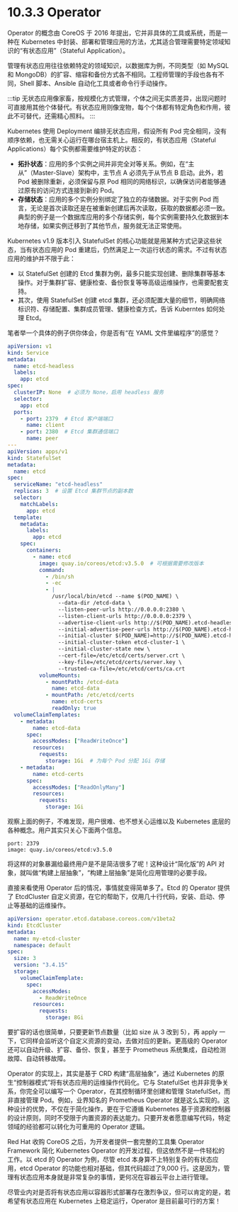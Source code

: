 # 10.3.3 Operator

Operator 的概念由 CoreOS 于 2016 年提出，它并非具体的工具或系统，而是一种在 Kubernetes 中封装、部署和管理应用的方法，尤其适合管理需要特定领域知识的“有状态应用”（Stateful Application）。

管理有状态应用往往依赖特定的领域知识，以数据库为例，不同类型（如 MySQL 和 MongoDB）的扩容、缩容和备份方式各不相同。工程师管理的手段也各有不同，Shell 脚本、Ansible 自动化工具或者命令行手动操作。


:::tip
无状态应用像家畜，按规模化方式管理，个体之间无实质差异，出现问题时可直接用其他个体替代。有状态应用则像宠物，每个个体都有特定角色和作用，彼此不可替代，还需精心照料。
:::

Kubernetes 使用 Deployment 编排无状态应用，假设所有 Pod 完全相同，没有顺序依赖，也无需关心运行在哪台宿主机上。相反的，有状态应用（Stateful Applications）每个实例都需要维护特定的状态：
- **拓扑状态**：应用的多个实例之间并非完全对等关系。例如，在“主从”（Master-Slave）架构中，主节点 A 必须先于从节点 B 启动。此外，若 Pod 被删除重新，必须保留与原 Pod 相同的网络标识，以确保访问者能够通过原有的访问方式连接到新的 Pod。
- **存储状态**：应用的多个实例分别绑定了独立的存储数据。对于实例 Pod 而言，无论是首次读取还是在被重新创建后再次读取，获取的数据都必须一致。典型的例子是一个数据库应用的多个存储实例，每个实例需要持久化数据到本地存储，如果实例迁移到了其他节点，服务就无法正常使用。

Kubernetes v1.9 版本引入 StatefulSet 的核心功能就是用某种方式记录这些状态，当有状态应用的 Pod 重建后，仍然满足上一次运行状态的需求。不过有状态应用的维护并不限于此：
- 以 StatefulSet 创建的 Etcd 集群为例，最多只能实现创建、删除集群等基本操作。对于集群扩容、健康检查、备份恢复等等高级运维操作，也需要配套支持。
- 其次，使用 StatefulSet 创建 etcd 集群，还必须配置大量的细节，明确网络标识符、存储配置、集群成员管理、健康检查方式，告诉 Kuberntes 如何处理 Etcd。

笔者举一个具体的例子供你体会，你是否有“在 YAML 文件里编程序”的感觉？

```yaml
apiVersion: v1
kind: Service
metadata:
  name: etcd-headless
  labels:
    app: etcd
spec:
  clusterIP: None  # 必须为 None，启用 headless 服务
  selector:
    app: etcd
  ports:
    - port: 2379  # Etcd 客户端端口
      name: client
    - port: 2380  # Etcd 集群通信端口
      name: peer
---
apiVersion: apps/v1
kind: StatefulSet
metadata:
  name: etcd
spec:
  serviceName: "etcd-headless"
  replicas: 3  # 设置 Etcd 集群节点的副本数
  selector:
    matchLabels:
      app: etcd
  template:
    metadata:
      labels:
        app: etcd
    spec:
      containers:
        - name: etcd
          image: quay.io/coreos/etcd:v3.5.0  # 可根据需要修改版本
          command:
            - /bin/sh
            - -ec
            - |
              /usr/local/bin/etcd --name $(POD_NAME) \
                --data-dir /etcd-data \
                --listen-peer-urls http://0.0.0.0:2380 \
                --listen-client-urls http://0.0.0.0:2379 \
                --advertise-client-urls http://$(POD_NAME).etcd-headless:2379 \
                --initial-advertise-peer-urls http://$(POD_NAME).etcd-headless:2380 \
                --initial-cluster $(POD_NAME)=http://$(POD_NAME).etcd-headless:2380 \
                --initial-cluster-token etcd-cluster-1 \
                --initial-cluster-state new \
                --cert-file=/etc/etcd/certs/server.crt \
                --key-file=/etc/etcd/certs/server.key \
                --trusted-ca-file=/etc/etcd/certs/ca.crt
          volumeMounts:
            - mountPath: /etcd-data
              name: etcd-data
            - mountPath: /etc/etcd/certs
              name: etcd-certs
              readOnly: true
  volumeClaimTemplates:
    - metadata:
        name: etcd-data
      spec:
        accessModes: ["ReadWriteOnce"]
        resources:
          requests:
            storage: 1Gi  # 为每个 Pod 分配 1Gi 存储
    - metadata:
        name: etcd-certs
      spec:
        accessModes: ["ReadOnlyMany"]
        resources:
          requests:
            storage: 1Gi
```

观察上面的例子，不难发现，用户很难、也不想关心运维以及 Kubernetes 底层的各种概念。用户其实只关心下面两个信息。
```
port: 2379
image: quay.io/coreos/etcd:v3.5.0
```
将这样的对象暴漏给最终用户是不是简洁很多了呢！这种设计“简化版”的 API 对象，就叫做“构建上层抽象”，“构建上层抽象”是简化应用管理的必要手段。

直接来看使用 Operator 后的情况，事情就变得简单多了。Etcd 的 Operator 提供了 EtcdCluster 自定义资源，在它的帮助下，仅用几十行代码，安装、启动、停止等基础的运维操作。
```yaml
apiVersion: operator.etcd.database.coreos.com/v1beta2
kind: EtcdCluster
metadata:
  name: my-etcd-cluster
  namespace: default
spec:
  size: 3
  version: "3.4.15"
  storage:
    volumeClaimTemplate:
      spec:
        accessModes:
          - ReadWriteOnce
        resources:
          requests:
            storage: 8Gi
```
要扩容的话也很简单，只要更新节点数量（比如 size 从 3 改到 5），再 apply 一下，它同样会监听这个自定义资源的变动，去做对应的更新。更高级的 Operator 还可以自动升级、扩容、备份、恢复，甚至于 Prometheus 系统集成，自动检测故障、自动转移故障。

Operator 的实现上，其实是基于 CRD 构建“高层抽象”，通过 Kubernetes 的原生“控制器模式”将有状态应用的运维操作代码化。它与 StatefulSet 也并非竞争关系，你完全可以编写一个 Operator，在其控制循环里创建和管理 StatefulSet，而非直接管理 Pod。例如，业界知名的 Prometheus Operator 就是这么实现的。这种设计的优势，不仅在于简化操作，更在于它遵循 Kubernetes 基于资源和控制器的设计原则，同时不受限于内置资源的表达能力。只要开发者愿意编写代码，特定领域的经验都可以转化为可重用的 Operator 逻辑。

Red Hat 收购 CoreOS 之后，为开发者提供一套完整的工具集 Operator Framework 简化 Kubernetes Operator 的开发过程，但这依然不是一件轻松的工作。以 etcd 的 Operator 为例，尽管 etcd 本身算不上特别复杂的有状态应用，etcd Operator 的功能也相对基础，但其代码超过了9,000 行。这是因为，管理有状态应用本身就是非常复杂的事情，更何况在容器云平台上进行管理。

尽管业内对是否将有状态应用以容器形式部署存在激烈争议，但可以肯定的是，若希望有状态应用在 Kubernetes 上稳定运行，Operator 是目前最可行的方案！
